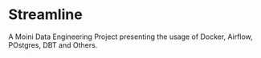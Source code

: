 # Streamline
A Moini Data Engineering Project presenting the usage of Docker, Airflow, POstgres, DBT and Others.
